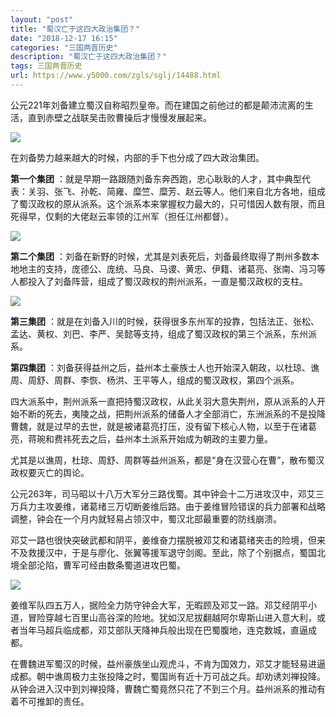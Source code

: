 ```yaml
---
layout: "post"
title: "蜀汉亡于这四大政治集团？"
date: "2018-12-17 16:15"
categories: "三国两晋历史"
description: "蜀汉亡于这四大政治集团？"
tags: 三国两晋历史
url: https://www.y5000.com/zgls/sglj/14488.html
---
```






公元221年刘备建立蜀汉自称昭烈皇帝。而在建国之前他过的都是颠沛流离的生活，直到赤壁之战联吴击败曹操后才慢慢发展起来。

![](https://img.y5000.com/uploads/allimg/170222/8-1F222104H6227.jpg)

在刘备势力越来越大的时候，内部的手下也分成了四大政治集团。

**第一个集团**
：就是早期一路跟随刘备东奔西跑，忠心耿耿的人才，其中典型代表：关羽、张飞、孙乾、简雍、糜竺、糜芳、赵云等人。他们来自北方各地，组成了蜀汉政权的原从派系。这个派系本来掌握权力最大的，只可惜因人数有限，而且死得早，仅剩的大佬赵云率领的江州军（担任江州都督）。

![](https://img.y5000.com/uploads/allimg/170222/8-1F222104I6204.jpg)

**第二个集团**
：刘备在新野的时候，尤其是刘表死后，刘备最终取得了荆州多数本地地主的支持，庞德公、庞统、马良、马谡、黄忠、伊籍、诸葛亮、张南、冯习等人都投入了刘备阵营，组成了蜀汉政权的荆州派系，一直是蜀汉政权的支柱。

![](https://img.y5000.com/uploads/allimg/170222/8-1F222104J5G6.jpg)

**第三集团** ：就是在刘备入川的时候，获得很多东州军的投靠，包括法正、张松、孟达、黄权、刘巴、李严、吴懿等支持，组成了蜀汉政权的第三个派系，东州派系。

**第四集团** ：刘备获得益州之后，益州本土豪族士人也开始深入朝政，以杜琼、谯周、周舒、周群、李恢、杨洪、王平等人，组成的蜀汉政权，第四个派系。

四大派系中，荆州派系一直把持蜀汉政权，从此关羽大意失荆州，原从派系的人开始不断的死去，夷陵之战，把荆州派系的储备人才全部消亡，东洲派系的不是投降曹魏，就是过早的去世，就是被诸葛亮打压，没有留下核心人物，以至于在诸葛亮，蒋琬和费祎死去之后，益州本土派系开始成为朝政的主要力量。

尤其是以谯周，杜琼、周舒、周群等益州派系，都是“身在汉营心在曹”，散布蜀汉政权要灭亡的舆论。

公元263年，司马昭以十八万大军分三路伐蜀。其中钟会十二万进攻汉中，邓艾三万兵力主攻姜维，诸葛绪三万切断姜维后路。由于姜维冒险错误的兵力部署和战略调整，钟会在一个月内就轻易占领汉中，蜀汉北部最重要的防线崩溃。

邓艾一路也很快突破武都和阴平，姜维奋力摆脱被邓艾和诸葛绪夹击的险境，但来不及救援汉中，于是与廖化、张翼等援军退守剑阁。至此，除了个别据点，蜀国北境全部沦陷，曹军可经由数条蜀道进攻巴蜀。

![](https://img.y5000.com/uploads/allimg/170222/8-1F222104K5Y0.jpg)

姜维军队四五万人，据险全力防守钟会大军，无暇顾及邓艾一路。邓艾经阴平小道，冒险穿越七百里山高谷深的险地。犹如汉尼拔翻越阿尔卑斯山进入意大利，或者当年马超兵临成都，邓艾部队天降神兵般出现在巴蜀腹地，连克数城，直逼成都。

在曹魏进军蜀汉的时候，益州豪族坐山观虎斗，不肯为国效力，邓艾才能轻易进逼成都。朝中谯周极力主张投降之时，蜀国尚有近十万可战之兵。却劝诱刘禅投降。从钟会进入汉中到刘禅投降，曹魏亡蜀竟然只花了不到三个月。益州派系的推动有着不可推卸的责任。
